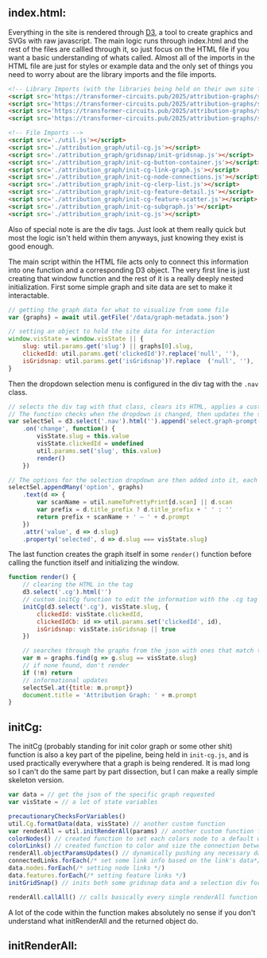 ## index.html:
Everything in the site is rendered through [D3](https://d3js.org/), a tool to create graphics and SVGs with raw javascript. The main logic runs through index.html and the rest of the files are callled through it, so just focus on the HTML file if you want a basic understanding of whats called. Almost all of the imports in the HTML file are just for styles or example data and the only set of things you need to worry about are the library imports and the file imports. 
```html
<!-- Library Imports (with the libraries being held on their own site for some reason) -->
<script src='https://transformer-circuits.pub/2025/attribution-graphs/static_js/lib/hotserver-client-ws.js'></script>
<script src='https://transformer-circuits.pub/2025/attribution-graphs/static_js/lib/d3.js'></script>
<script src='https://transformer-circuits.pub/2025/attribution-graphs/static_js/lib/jetpack_2024-07-20.js'></script>
<script src='https://transformer-circuits.pub/2025/attribution-graphs/static_js/lib/npy_v0.js'></script>

<!-- File Imports -->
<script src='./util.js'></script>
<script src='./attribution_graph/util-cg.js'></script>
<script src='./attribution_graph/gridsnap/init-gridsnap.js'></script>
<script src='./attribution_graph/init-cg-button-container.js'></script>
<script src='./attribution_graph/init-cg-link-graph.js'></script>
<script src='./attribution_graph/init-cg-node-connections.js'></script>
<script src='./attribution_graph/init-cg-clerp-list.js'></script>
<script src='./attribution_graph/init-cg-feature-detail.js'></script>
<script src='./attribution_graph/init-cg-feature-scatter.js'></script>
<script src='./attribution_graph/init-cg-subgraph.js'></script>
<script src='./attribution_graph/init-cg.js'></script>
```
Also of special note is are the div tags. Just look at them really quick but most the logic isn't held within them anyways, just knowing they exist is good enough.

The main script within the HTML file acts only to connect this information into one function and a corresponding D3 object. The very first line is just creating that window function and the rest of it is a really deeply nested initialization. First some simple graph and site data are set to make it interactable.
```javascript
// getting the graph data for what to visualize from some file
var {graphs} = await util.getFile('/data/graph-metadata.json')

// setting an object to hold the site data for interaction
window.visState = window.visState || {
    slug: util.params.get('slug') || graphs[0].slug,
    clickedId: util.params.get('clickedId')?.replace('null', ''),
    isGridsnap: util.params.get('isGridsnap')?.replace  ('null', ''),
}
```
Then the dropdown selection menu is configured in the div tag with the `.nav` class. 
```javascript
// selects the div tag with that class, clears its HTML, applies a custom selection element to the tag, then applies a custom function onto it.
// The function checks when the dropdown is changed, then updates the site data that was initialized above
var selectSel = d3.select('.nav').html('').append('select.graph-prompt-select')
    .on('change', function() {
        visState.slug = this.value
        visState.clickedId = undefined
        util.params.set('slug', this.value)
        render()
    })

// The options for the selection dropdown are then added into it, each with a text, attr, and property property.
selectSel.appendMany('option', graphs)
    .text(d => {
        var scanName = util.nameToPrettyPrint[d.scan] || d.scan
        var prefix = d.title_prefix ? d.title_prefix + ' ' : ''
        return prefix + scanName + ' — ' + d.prompt
    })
    .attr('value', d => d.slug)
    .property('selected', d => d.slug === visState.slug)
```
The last function creates the graph itself in some `render()` function before calling the function itself and initializing the window.
```javascript
function render() {
    // clearing the HTML in the tag
    d3.select('.cg').html('')
    // custom initCg function to edit the information with the .cg tag using all the site data initialized before.
    initCg(d3.select('.cg'), visState.slug, {
        clickedId: visState.clickedId,
        clickedIdCb: id => util.params.set('clickedId', id),
        isGridsnap: visState.isGridsnap || true
    })

    // searches through the graphs from the json with ones that match the site's slug
    var m = graphs.find(g => g.slug == visState.slug)
    // if none found, don't render
    if (!m) return
    // informational updates
    selectSel.at({title: m.prompt})
    document.title = 'Attribution Graph: ' + m.prompt
}
```

## initCg:
The initCg (probably standing for init color graph or some other shit) function is also a key part of the pipeline, being held in `init-cg.js`, and is used practically everywhere that a graph is being rendered. It is mad long so I can't do the same part by part dissection, but I can make a really simple skeleton version.
```javascript
var data = // get the json of the specific graph requested
var visState = // a lot of state variables

precautionaryChecksForVariables()
util.Cg.formatData(data, visState) // another custom function
var renderAll = util.initRenderAll(params) // another custom function for customizable rendering
colorNodes() // created function to set each colors node to a default white
colorLinks() // created function to color and size the connection between nodes
renderAll.objectParamsUpdates() // dynamically pushing any necessary data to the renderAll array params
connectedLinks.forEach(/* set some link info based on the link's data*/)
data.nodes.forEach(/* setting node links */)
data.features.forEach(/* setting feature links */)
initGridSnap() // inits both some gridsnap data and a selection div for the option

renderAll.callAll() // calls basically every single renderAll function
```
A lot of the code within the function makes absolutely no sense if you don't understand what initRenderAll and the returned object do.

## initRenderAll:
